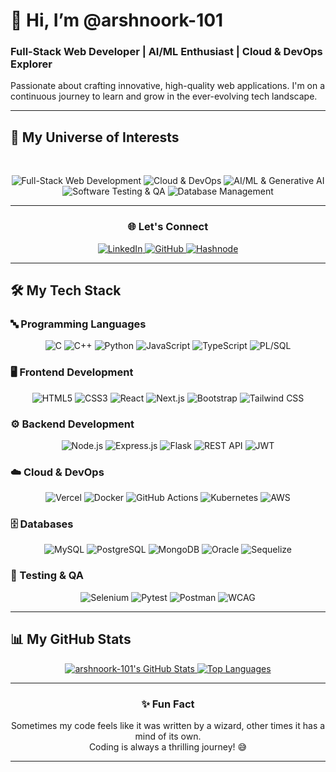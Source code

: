 # 👋 Hi, I’m @arshnoork-101

### **Full-Stack Web Developer** | **AI/ML Enthusiast** | **Cloud & DevOps Explorer**

Passionate about crafting innovative, high-quality web applications. I'm on a continuous journey to learn and grow in the ever-evolving tech landscape.

---

## 🚀 My Universe of Interests

<br>

<p align="center">
  <img src="https://img.shields.io/badge/Full--Stack_Web_Development-3498DB?style=for-the-badge&logo=react&logoColor=white" alt="Full-Stack Web Development">
  <img src="https://img.shields.io/badge/Cloud_&_DevOps-2ECC71?style=for-the-badge&logo=docker&logoColor=white" alt="Cloud & DevOps">
  <img src="https://img.shields.io/badge/AI/ML_&_Generative_AI-9B59B6?style=for-the-badge&logo=openai&logoColor=white" alt="AI/ML & Generative AI">
  <img src="https://img.shields.io/badge/Software_Testing_&_QA-E74C3C?style=for-the-badge&logo=selenium&logoColor=white" alt="Software Testing & QA">
  <img src="https://img.shields.io/badge/Database_Management-F39C12?style=for-the-badge&logo=mysql&logoColor=white" alt="Database Management">
</p>

---

<div align="center">
  <h3>🌐 Let's Connect</h3>
  <a href="https://www.linkedin.com/in/arshnoorkaurjuj/" target="_blank">
    <img src="https://img.shields.io/badge/-LinkedIn-0A66C2?style=for-the-badge&logo=linkedin&logoColor=white" alt="LinkedIn">
  </a>
  <a href="https://github.com/arshnoork-101" target="_blank">
    <img src="https://img.shields.io/badge/GitHub-181717?style=for-the-badge&logo=github&logoColor=white" alt="GitHub">
  </a>
  <a href="https://hashnode.com/@AK401" target="_blank">
    <img src="https://img.shields.io/badge/Hashnode-03A9F4?style=for-the-badge&logo=hashnode&logoColor=white" alt="Hashnode">
  </a>
</div>

---

## 🛠 My Tech Stack

### 🔤 Programming Languages
<p align="center">
  <img src="https://img.shields.io/badge/C-00599C?style=for-the-badge&logo=c&logoColor=white" alt="C">
  <img src="https://img.shields.io/badge/C++-00599C?style=for-the-badge&logo=c%2B%2B&logoColor=white" alt="C++">
  <img src="https://img.shields.io/badge/Python-3776AB?style=for-the-badge&logo=python&logoColor=white" alt="Python">
  <img src="https://img.shields.io/badge/JavaScript-F7DF1E?style=for-the-badge&logo=javascript&logoColor=black" alt="JavaScript">
  <img src="https://img.shields.io/badge/TypeScript-3178C6?style=for-the-badge&logo=typescript&logoColor=white" alt="TypeScript">
  <img src="https://img.shields.io/badge/PL/SQL-F80000?style=for-the-badge&logo=oracle&logoColor=white" alt="PL/SQL">
</p>

### 🖥 Frontend Development
<p align="center">
  <img src="https://img.shields.io/badge/HTML5-E34F26?style=for-the-badge&logo=html5&logoColor=white" alt="HTML5">
  <img src="https://img.shields.io/badge/CSS3-1572B6?style=for-the-badge&logo=css3&logoColor=white" alt="CSS3">
  <img src="https://img.shields.io/badge/React-61DAFB?style=for-the-badge&logo=react&logoColor=black" alt="React">
  <img src="https://img.shields.io/badge/Next.js-000000?style=for-the-badge&logo=next.js&logoColor=white" alt="Next.js">
  <img src="https://img.shields.io/badge/Bootstrap-7952B3?style=for-the-badge&logo=bootstrap&logoColor=white" alt="Bootstrap">
  <img src="https://img.shields.io/badge/Tailwind_CSS-06B6D4?style=for-the-badge&logo=tailwind-css&logoColor=white" alt="Tailwind CSS">
</p>

### ⚙ Backend Development
<p align="center">
  <img src="https://img.shields.io/badge/Node.js-339933?style=for-the-badge&logo=node.js&logoColor=white" alt="Node.js">
  <img src="https://img.shields.io/badge/Express.js-000000?style=for-the-badge&logo=express&logoColor=white" alt="Express.js">
  <img src="https://img.shields.io/badge/Flask-000000?style=for-the-badge&logo=flask&logoColor=white" alt="Flask">
  <img src="https://img.shields.io/badge/REST_API-009688?style=for-the-badge&logo=fastapi&logoColor=white" alt="REST API">
  <img src="https://img.shields.io/badge/JWT-000000?style=for-the-badge&logo=json-web-tokens&logoColor=white" alt="JWT">
</p>

### ☁️ Cloud & DevOps
<p align="center">
  <img src="https://img.shields.io/badge/Vercel-000000?style=for-the-badge&logo=vercel&logoColor=white" alt="Vercel">
  <img src="https://img.shields.io/badge/Docker-2496ED?style=for-the-badge&logo=docker&logoColor=white" alt="Docker">
  <img src="https://img.shields.io/badge/GitHub_Actions-2088FF?style=for-the-badge&logo=github-actions&logoColor=white" alt="GitHub Actions">
  <img src="https://img.shields.io/badge/Kubernetes-326CE5?style=for-the-badge&logo=kubernetes&logoColor=white" alt="Kubernetes">
  <img src="https://img.shields.io/badge/AWS-232F3E?style=for-the-badge&logo=amazon-aws&logoColor=white" alt="AWS">
</p>

### 🗄 Databases
<p align="center">
  <img src="https://img.shields.io/badge/MySQL-4479A1?style=for-the-badge&logo=mysql&logoColor=white" alt="MySQL">
  <img src="https://img.shields.io/badge/PostgreSQL-4169E1?style=for-the-badge&logo=postgresql&logoColor=white" alt="PostgreSQL">
  <img src="https://img.shields.io/badge/MongoDB-47A248?style=for-the-badge&logo=mongodb&logoColor=white" alt="MongoDB">
  <img src="https://img.shields.io/badge/Oracle-F80000?style=for-the-badge&logo=oracle&logoColor=white" alt="Oracle">
  <img src="https://img.shields.io/badge/Sequelize-52B0E7?style=for-the-badge&logo=sequelize&logoColor=white" alt="Sequelize">
</p>

### 🧪 Testing & QA
<p align="center">
  <img src="https://img.shields.io/badge/Selenium-43B02A?style=for-the-badge&logo=selenium&logoColor=white" alt="Selenium">
  <img src="https://img.shields.io/badge/Pytest-0A9EDC?style=for-the-badge&logo=pytest&logoColor=white" alt="Pytest">
  <img src="https://img.shields.io/badge/Postman-FF6C37?style=for-the-badge&logo=postman&logoColor=white" alt="Postman">
  <img src="https://img.shields.io/badge/WCAG-005A9C?style=for-the-badge&logo=w3c&logoColor=white" alt="WCAG">
</p>

---

## 📊 My GitHub Stats

<p align="center">
  <a href="https://github.com/arshnoork-101">
    <img src="https://github-readme-stats.vercel.app/api?username=arshnoork-101&show_icons=true&theme=github_dark&hide_border=true&title_color=FFA116&icon_color=0077B5" alt="arshnoork-101's GitHub Stats">
  </a>
  <a href="https://github.com/arshnoork-101">
    <img src="https://github-readme-stats.vercel.app/api/top-langs/?username=arshnoork-101&layout=compact&theme=github_dark&hide_border=true&title_color=FFA116&icon_color=0077B5" alt="Top Languages">
  </a>
</p>

---

<div align="center">
  <h3>✨ Fun Fact</h3>
  <p>
    Sometimes my code feels like it was written by a wizard, other times it has a mind of its own. <br>
    Coding is always a thrilling journey! 😅
  </p>
</div>

---
